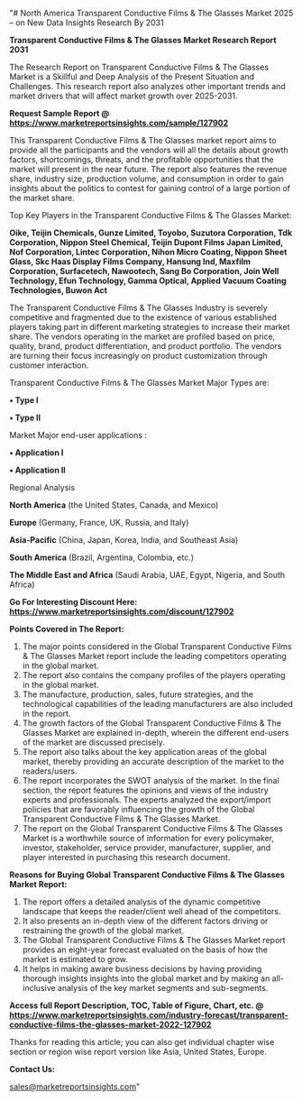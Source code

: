 "# North America Transparent Conductive Films & The Glasses Market 2025 – on New Data Insights Research By 2031

<strong>Transparent Conductive Films & The Glasses Market Research Report 2031</strong>

The Research Report on Transparent Conductive Films & The Glasses Market is a Skillful and Deep Analysis of the Present Situation and Challenges. This research report also analyzes other important trends and market drivers that will affect market growth over 2025-2031.

<strong>Request Sample Report @ <a href=https://www.marketreportsinsights.com/sample/127902>https://www.marketreportsinsights.com/sample/127902</a></strong>

This Transparent Conductive Films & The Glasses market report aims to provide all the participants and the vendors will all the details about growth factors, shortcomings, threats, and the profitable opportunities that the market will present in the near future. The report also features the revenue share, industry size, production volume, and consumption in order to gain insights about the politics to contest for gaining control of a large portion of the market share.

Top Key Players in the Transparent Conductive Films & The Glasses Market:

<strong>Oike, Teijin Chemicals, Gunze Limited, Toyobo, Suzutora Corporation, Tdk Corporation, Nippon Steel Chemical, Teijin Dupont Films Japan Limited, Nof Corporation, Lintec Corporation, Nihon Micro Coating, Nippon Sheet Glass, Skc Haas Display Films Company, Hansung Ind, Maxfilm Corporation, Surfacetech, Nawootech, Sang Bo Corporation, Join Well Technology, Efun Technology, Gamma Optical, Applied Vacuum Coating Technologies, Buwon Act</strong>

The Transparent Conductive Films & The Glasses Industry is severely competitive and fragmented due to the existence of various established players taking part in different marketing strategies to increase their market share. The vendors operating in the market are profiled based on price, quality, brand, product differentiation, and product portfolio. The vendors are turning their focus increasingly on product customization through customer interaction.

Transparent Conductive Films & The Glasses Market Major Types are:

<strong>• Type I

• Type II</strong>

Market Major end-user applications :

<strong>• Application I

• Application II</strong>

Regional Analysis

</u><strong><b>North America</b></strong> (the United States, Canada, and Mexico)

<strong><b>Europe </b></strong>(Germany, France, UK, Russia, and Italy)

<strong><b>Asia-Pacific</b></strong> (China, Japan, Korea, India, and Southeast Asia)

<strong><b>South America</b></strong> (Brazil, Argentina, Colombia, etc.)

<strong><b>The Middle East and Africa</b></strong> (Saudi Arabia, UAE, Egypt, Nigeria, and South Africa)

<strong>Go For Interesting Discount Here: <a href=https://www.marketreportsinsights.com/discount/127902>https://www.marketreportsinsights.com/discount/127902</a></strong>

<strong>Points Covered in The Report:</strong>
<ol>
  <li>The major points considered in the Global Transparent Conductive Films & The Glasses Market report include the leading competitors operating in the global market.</li>
  <li>The report also contains the company profiles of the players operating in the global market.</li>
  <li>The manufacture, production, sales, future strategies, and the technological capabilities of the leading manufacturers are also included in the report.</li>
  <li>The growth factors of the Global Transparent Conductive Films & The Glasses Market are explained in-depth, wherein the different end-users of the market are discussed precisely.</li>
  <li>The report also talks about the key application areas of the global market, thereby providing an accurate description of the market to the readers/users.</li>
  <li>The report incorporates the SWOT analysis of the market. In the final section, the report features the opinions and views of the industry experts and professionals. The experts analyzed the export/import policies that are favorably influencing the growth of the Global Transparent Conductive Films & The Glasses Market.</li>
  <li>The report on the Global Transparent Conductive Films & The Glasses Market is a worthwhile source of information for every policymaker, investor, stakeholder, service provider, manufacturer, supplier, and player interested in purchasing this research document.</li>
</ol>
<strong>Reasons for Buying Global Transparent Conductive Films & The Glasses Market Report:</strong>

<ol>
  <li>The report offers a detailed analysis of the dynamic competitive landscape that keeps the reader/client well ahead of the competitors.</li>
  <li>It also presents an in-depth view of the different factors driving or restraining the growth of the global market.</li>
  <li>The Global Transparent Conductive Films & The Glasses Market report provides an eight-year forecast evaluated on the basis of how the market is estimated to grow.</li>
  <li>It helps in making aware business decisions by having providing thorough insights insights into the global market and by making an all-inclusive analysis of the key market segments and sub-segments.</li>
</ol>
<strong>Access full Report Description, TOC, Table of Figure, Chart, etc. @ <a href=https://www.marketreportsinsights.com/industry-forecast/transparent-conductive-films-the-glasses-market-2022-127902>https://www.marketreportsinsights.com/industry-forecast/transparent-conductive-films-the-glasses-market-2022-127902</a></strong>


Thanks for reading this article; you can also get individual chapter wise section or region wise report version like Asia, United States, Europe.

<strong>Contact Us:</strong>

sales@marketreportsinsights.com"
